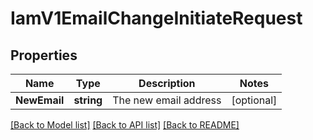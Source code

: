 # IamV1EmailChangeInitiateRequest

## Properties

Name | Type | Description | Notes
------------ | ------------- | ------------- | -------------
**NewEmail** | **string** | The new email address |[optional] 

[[Back to Model list]](../README.md#documentation-for-models) [[Back to API list]](../README.md#documentation-for-api-endpoints) [[Back to README]](../README.md)


